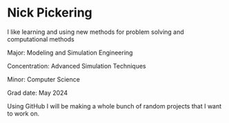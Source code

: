 # Nick Pickering

I like learning and using new methods for problem solving and computational methods

Major: Modeling and Simulation Engineering

Concentration: Advanced Simulation Techniques

Minor: Computer Science

Grad date: May 2024

Using GitHub I will be making a whole bunch of random projects that I want to work on.
